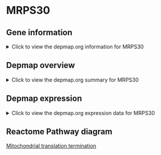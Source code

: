 <h1>MRPS30</h1>

<h2>Gene information</h2>
<details>
  <summary>Click to view the depmap.org information for MRPS30</summary>
  <iframe src="https://depmap.org/portal/gene/MRPS30?tab=about" style="border:none;width:100%;height:800px"></iframe>
</details>

<h2>Depmap overview</h2>
<details>
  <summary>Click to view the depmap.org summary for MRPS30</summary>
  <iframe src="https://depmap.org/portal/gene/MRPS30?tab=overview" style="border:none;width:100%;height:800px"></iframe>
</details>

<h2>Depmap expression</h2>
<details>
  <summary>Click to view the depmap.org expression data for MRPS30</summary>
  <iframe src="https://depmap.org/portal/gene/MRPS30?tab=characterization" style="border:none;width:100%;height:800px"></iframe>
</details>



<h2>Reactome Pathway diagram</h2>
<a href="https://reactome.org/PathwayBrowser/#/R-HSA-5419276" target="_BLANK">Mitochondrial translation termination</a>



